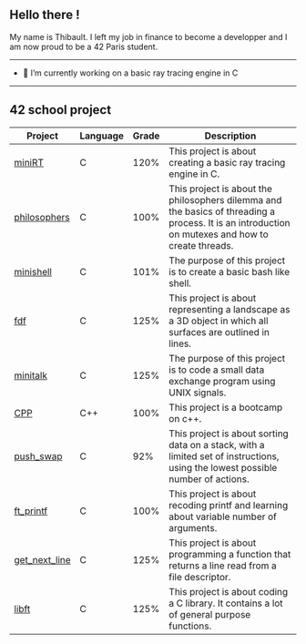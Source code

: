 ## Hello there !

My name is Thibault. I left my job in finance to become a developper and I am now proud to be a 42 Paris student. 

---
- 🔭 I’m currently working on a basic ray tracing engine in C
---
## 42 school project

| Project  |Language| Grade          | Description|
| -------- |--------| -------------- |------------|
|[miniRT](https://github.com/Noulens/miniRT "miniRT")|C|120%|This project is about creating a basic ray tracing engine in C.
|[philosophers](https://github.com/Noulens/philosophers "philosophers")|C|100%|This project is about the philosophers dilemma and the basics of threading a process. It is an introduction on mutexes and how to create threads.
|[minishell](https://github.com/Noulens/minishell "minishell") |C|101%|The purpose of this project is to create a basic bash like shell.
| [fdf](https://github.com/Noulens/FdF "fdf") |C| 125% | This project is about representing a landscape as a 3D object in which all surfaces are outlined in lines.
| [minitalk](https://github.com/Noulens/minitalk "minitalk") |C| 125% |The purpose of this project is to code a small data exchange program using UNIX signals.
|[CPP](https://github.com/Noulens/CPP_Modules "CPP")|C++|100%|This project is a bootcamp on c++.
| [push_swap](https://github.com/Noulens/push_swap "push_swap") |C| 92% | This project is about sorting data on a stack, with a limited set of instructions, using the lowest possible number of actions.
| [ft_printf](https://github.com/Noulens/ft_printf "ft_printf") |C| 100%           | This project is about recoding printf and learning about variable number of arguments.
| [get_next_line](https://github.com/Noulens/get_next_line "GNL") |C| 125% | This project is about programming a function that returns a line read from a file descriptor.
| [libft](https://github.com/Noulens/libft "libft")    |C| 125%           | This project is about coding a C library. It contains a lot of general purpose functions.


<!--
**Noulens/Noulens** is a ✨ _special_ ✨ repository because its `README.md` (this file) appears on your GitHub profile.

Here are some ideas to get you started:

- 🔭 I’m currently working on ...
- 🌱 I’m currently learning ...
- 👯 I’m looking to collaborate on ...
- 🤔 I’m looking for help with ...
- 💬 Ask me about ...
- 📫 How to reach me: ...
- ⚡ Fun fact: ...
-->

